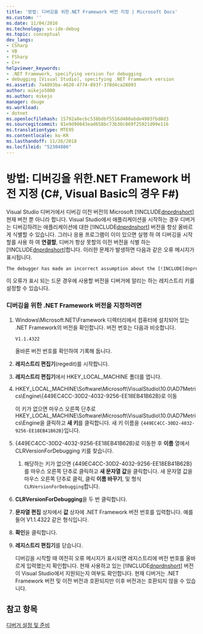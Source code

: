 ```yaml
---
title: '방법: 디버깅을 위한.NET Framework 버전 지정 | Microsoft Docs'
ms.custom: ''
ms.date: 11/04/2016
ms.technology: vs-ide-debug
ms.topic: conceptual
dev_langs:
- CSharp
- VB
- FSharp
- C++
helpviewer_keywords:
- .NET Framework, specifying version for debugging
- debugging [Visual Studio], specifying .NET Framework version
ms.assetid: 7a4893ba-4620-4774-893f-378d4ca28893
author: mikejo5000
ms.author: mikejo
manager: douge
ms.workload:
- dotnet
ms.openlocfilehash: 15792a8ecbc538bdbf5516d480abde4903fbd8d3
ms.sourcegitcommit: 81e9d90843ead658bc73b30c869f25921d99e116
ms.translationtype: MTE95
ms.contentlocale: ko-KR
ms.lasthandoff: 11/26/2018
ms.locfileid: "52304886"
---
```

# <a name="how-to-specify-a-net-framework-version-for-debugging-c-visual-basic-f"></a>방법: 디버깅을 위한.NET Framework 버전 지정 (C#, Visual Basic의 경우 F#)

Visual Studio 디버거에서 디버깅 이전 버전의 Microsoft [!INCLUDE[dnprdnshort](../code-quality/includes/dnprdnshort_md.md)] 현재 버전 뿐 아니라 합니다. Visual Studio에서 애플리케이션을 시작하는 경우 디버거는 디버깅하려는 애플리케이션에 대한 [!INCLUDE[dnprdnshort](../code-quality/includes/dnprdnshort_md.md)] 버전을 항상 올바르게 식별할 수 있습니다. 그러나 응용 프로그램이 이미 있으면 실행 하 여 디버깅을 시작할를 사용 하 여 **연결할**, 디버거 항상 못할의 이전 버전을 식별 하는 [!INCLUDE[dnprdnshort](../code-quality/includes/dnprdnshort_md.md)]합니다. 이러한 문제가 발생하면 다음과 같은 오류 메시지가 표시됩니다.  

``` cmd 
The debugger has made an incorrect assumption about the [!INCLUDE[dnprdnshort](../code-quality/includes/dnprdnshort_md.md)] version your application is going to use.  
```

이 오류가 표시 되는 드문 경우에 사용할 버전을 디버거에 알리는 하는 레지스트리 키를 설정할 수 있습니다.  
  
### <a name="to-specify-a-net-framework-version-for-debugging"></a>디버깅을 위한 .NET Framework 버전을 지정하려면  
  
1. Windows\Microsoft.NET\Framework 디렉터리에서 컴퓨터에 설치되어 있는 .NET Framework의 버전을 확인합니다. 버전 번호는 다음과 비슷합니다.  
  
    `V1.1.4322`  
  
    올바른 버전 번호를 확인하여 기록해 둡니다.  
  
2. **레지스트리 편집기**(regedit)를 시작합니다.  
  
3. **레지스트리 편집기**에서 HKEY_LOCAL_MACHINE 폴더를 엽니다.  
  
4. HKEY_LOCAL_MACHINE\Software\Microsoft\VisualStudio\10.0\AD7Metrics\Engine\\{449EC4CC-30D2-4032-9256-EE18EB41B62B}로 이동  
  
    이 키가 없으면 마우스 오른쪽 단추로 HKEY_LOCAL_MACHINE\Software\Microsoft\VisualStudio\10.0\AD7Metrics\Engine을 클릭하고 **새 키**를 클릭합니다. 새 키 이름을 `{449EC4CC-30D2-4032-9256-EE18EB41B62B}`입니다.  
  
5. {449EC4CC-30D2-4032-9256-EE18EB41B62B}로 이동한 후 **이름** 열에서 CLRVersionForDebugging 키를 찾습니다.  
  
   1.  해당하는 키가 없으면 {449EC4CC-30D2-4032-9256-EE18EB41B62B}를 마우스 오른쪽 단추로 클릭하고 **새 문자열 값**을 클릭합니다. 새 문자열 값을 마우스 오른쪽 단추로 클릭, 클릭 **이름 바꾸기**, 및 형식 `CLRVersionForDebugging`합니다.  
  
6. **CLRVersionForDebugging**을 두 번 클릭합니다.  
  
7. **문자열 편집** 상자에서 **값** 상자에 .NET Framework 버전 번호를 입력합니다. 예를 들어 V1.1.4322 같은 형식입니다.  
  
8. **확인**을 클릭합니다.  
  
9. **레지스트리 편집기**를 닫습니다.  
  
     디버깅을 시작할 때 여전히 오류 메시지가 표시되면 레지스트리에 버전 번호를 올바르게 입력했는지 확인합니다. 현재 사용하고 있는 [!INCLUDE[dnprdnshort](../code-quality/includes/dnprdnshort_md.md)] 버전이 Visual Studio에서 지원되는지 여부도 확인합니다. 현재 디버거는 .NET Framework 버전 및 이전 버전과 호환되지만 이후 버전과는 호환되지 않을 수 있습니다.  
  
## <a name="see-also"></a>참고 항목  
 [디버거 설정 및 준비](../debugger/debugger-settings-and-preparation.md)